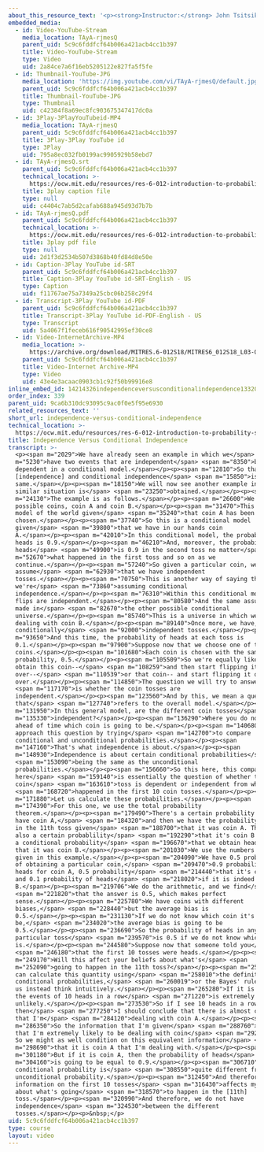 ```yaml
---
about_this_resource_text: '<p><strong>Instructor:</strong> John Tsitsiklis</p>'
embedded_media:
  - id: Video-YouTube-Stream
    media_location: TAyA-rjmesQ
    parent_uid: 5c9c6fddfcf64b006a421acb4cc1b397
    title: Video-YouTube-Stream
    type: Video
    uid: 2a84ce7a6f16eb5205122e827fa5f5fe
  - id: Thumbnail-YouTube-JPG
    media_location: 'https://img.youtube.com/vi/TAyA-rjmesQ/default.jpg'
    parent_uid: 5c9c6fddfcf64b006a421acb4cc1b397
    title: Thumbnail-YouTube-JPG
    type: Thumbnail
    uid: c42384f8a69ec8fc903675347417dc0a
  - id: 3Play-3PlayYouTubeid-MP4
    media_location: TAyA-rjmesQ
    parent_uid: 5c9c6fddfcf64b006a421acb4cc1b397
    title: 3Play-3Play YouTube id
    type: 3Play
    uid: 795a8ec032fb0199ac9905929b58ebd7
  - id: TAyA-rjmesQ.srt
    parent_uid: 5c9c6fddfcf64b006a421acb4cc1b397
    technical_location: >-
      https://ocw.mit.edu/resources/res-6-012-introduction-to-probability-spring-2018/part-i-the-fundamentals/independence-versus-conditional-independence/TAyA-rjmesQ.srt
    title: 3play caption file
    type: null
    uid: c4404c7ab5d2cafab688a945d93d7b7b
  - id: TAyA-rjmesQ.pdf
    parent_uid: 5c9c6fddfcf64b006a421acb4cc1b397
    technical_location: >-
      https://ocw.mit.edu/resources/res-6-012-introduction-to-probability-spring-2018/part-i-the-fundamentals/independence-versus-conditional-independence/TAyA-rjmesQ.pdf
    title: 3play pdf file
    type: null
    uid: 2d1f3d2534b507d3868b40fd84d8e50e
  - id: Caption-3Play YouTube id-SRT
    parent_uid: 5c9c6fddfcf64b006a421acb4cc1b397
    title: Caption-3Play YouTube id-SRT-English - US
    type: Caption
    uid: f11767ae75a7349a25cbc06b258c29f4
  - id: Transcript-3Play YouTube id-PDF
    parent_uid: 5c9c6fddfcf64b006a421acb4cc1b397
    title: Transcript-3Play YouTube id-PDF-English - US
    type: Transcript
    uid: 5a4067f1feceb616f90542995ef30ce8
  - id: Video-InternetArchive-MP4
    media_location: >-
      https://archive.org/download/MITRES.6-012S18/MITRES6_012S18_L03-06_300k.mp4
    parent_uid: 5c9c6fddfcf64b006a421acb4cc1b397
    title: Video-Internet Archive-MP4
    type: Video
    uid: 43e4e3acaac0903cb1c92f50b99916e8
inline_embed_id: 14214326independenceversusconditionalindependence13320356
order_index: 339
parent_uid: 9ca6b310dc93095c9ac0f0e5f95e6930
related_resources_text: ''
short_url: independence-versus-conditional-independence
technical_location: >-
  https://ocw.mit.edu/resources/res-6-012-introduction-to-probability-spring-2018/part-i-the-fundamentals/independence-versus-conditional-independence
title: Independence Versus Conditional Independence
transcript: >-
  <p><span m="2029">We have already seen an example in which we</span> <span
  m="5230">have two events that are independent</span> <span m="8350">but become
  dependent in a conditional model.</span></p><p><span m="12810">So that
  [independence] and conditional independence</span> <span m="15850">is not the
  same.</span></p><p><span m="18150">We will now see another example in which a
  similar situation is</span> <span m="23250">obtained.</span></p><p><span
  m="24130">The example is as follows.</span></p><p><span m="26600">We have two
  possible coins, coin A and coin B.</span></p><p><span m="31470">This is the
  model of the world given</span> <span m="35240">that coin A has been
  chosen.</span></p><p><span m="37740">So this is a conditional model
  given</span> <span m="39800">that we have in our hands coin
  A.</span></p><p><span m="42010">In this conditional model, the probability of
  heads is 0.9.</span></p><p><span m="46210">And, moreover, the probability of
  heads</span> <span m="49900">is 0.9 in the second toss no matter</span> <span
  m="52670">what happened in the first toss and so on as we
  continue.</span></p><p><span m="57240">So given a particular coin, we
  assume</span> <span m="62930">that we have independent
  tosses.</span></p><p><span m="70750">This is another way of saying that
  we're</span> <span m="73860">assuming conditional
  independence.</span></p><p><span m="76310">Within this conditional model, coin
  flips are independent.</span></p><p><span m="80580">And the same assumption is
  made in</span> <span m="82670">the other possible conditional
  universe.</span></p><p><span m="85740">This is a universe in which we're
  dealing with coin B.</span></p><p><span m="89140">Once more, we have,
  conditionally</span> <span m="92000">independent tosses.</span></p><p><span
  m="93650">And this time, the probability of heads at each toss is
  0.1.</span></p><p><span m="97900">Suppose now that we choose one of the two
  coins.</span></p><p><span m="101680">Each coin is chosen with the same
  probability, 0.5.</span></p><p><span m="105509">So we're equally likely to
  obtain this coin--</span> <span m="108259">and then start flipping it over and
  over--</span> <span m="110539">or that coin-- and start flipping it over and
  over.</span></p><p><span m="114850">The question we will try to answer</span>
  <span m="117170">is whether the coin tosses are
  independent.</span></p><p><span m="123560">And by this, we mean a question
  that</span> <span m="127740">refers to the overall model.</span></p><p><span
  m="131950">In this general model, are the different coin tosses</span> <span
  m="135330">independent?</span></p><p><span m="136290">Where you do not know
  ahead of time which coin is going to be.</span></p><p><span m="140680">We can
  approach this question by trying</span> <span m="142700">to compare
  conditional and unconditional probabilities.</span></p><p><span
  m="147160">That's what independence is about.</span></p><p><span
  m="148930">Independence is about certain conditional probabilities</span>
  <span m="153090">being the same as the unconditional
  probabilities.</span></p><p><span m="156660">So this here, this comparison
  here</span> <span m="159140">is essentially the question of whether the 11th
  coin</span> <span m="163610">toss is dependent or independent from what</span>
  <span m="168720">happened in the first 10 coin tosses.</span></p><p><span
  m="171880">Let us calculate these probabilities.</span></p><p><span
  m="174390">For this one, we use the total probability
  theorem.</span></p><p><span m="179490">There's a certain probability that we
  have coin A,</span> <span m="184320">and then we have the probability of heads
  in the 11th toss given</span> <span m="188700">that it was coin A. There's
  also a certain probablility</span> <span m="192290">that it's coin B and then
  a conditional probability</span> <span m="196670">that we obtain heads given
  that it was coin B.</span></p><p><span m="201030">We use the numbers that are
  given in this example.</span></p><p><span m="204090">We have 0.5 probability
  of obtaining a particular coin,</span> <span m="209470">0.9 probability of
  heads for coin A, 0.5 probability</span> <span m="214440">that it's coin B,
  and 0.1 probability of heads</span> <span m="218020">if it is indeed coin
  B.</span></p><p><span m="219706">We do the arithmetic, and we find</span>
  <span m="221820">that the answer is 0.5, which makes perfect
  sense.</span></p><p><span m="225780">We have coins with different
  biases,</span> <span m="228440">but the average bias is
  0.5.</span></p><p><span m="231130">If we do not know which coin it's going to
  be,</span> <span m="234020">the average bias is going to be
  0.5.</span></p><p><span m="236690">So the probability of heads in any
  particular toss</span> <span m="239570">is 0.5 if we do not know which coin it
  is.</span></p><p><span m="244580">Suppose now that someone told you</span>
  <span m="246180">that the first 10 tosses were heads.</span></p><p><span
  m="249170">Will this affect your beliefs about what's</span> <span
  m="252090">going to happen in the 11th toss?</span></p><p><span m="255370">We
  can calculate this quantity using</span> <span m="258010">the definition of
  conditional probabilities,</span> <span m="260019">or the Bayes' rule, but let
  us instead think intuitively.</span></p><p><span m="265280">If it is coin B,
  the events of 10 heads in a row</span> <span m="271220">is extremely
  unlikely.</span></p><p><span m="273530">So if I see 10 heads in a row,
  then</span> <span m="277250">I should conclude that there is almost certainty
  that I'm</span> <span m="284120">dealing with coin A.</span></p><p><span
  m="286350">So the information that I'm given</span> <span m="288760">tells me
  that I'm extremely likely to be dealing with coin</span> <span m="292860">A.
  So we might as well condition on this equivalent information</span> <span
  m="298690">that it is coin A that I'm dealing with.</span></p><p><span
  m="301180">But if it is coin A, then the probability of heads</span> <span
  m="304160">is going to be equal to 0.9.</span></p><p><span m="306710">So the
  conditional probability is</span> <span m="308550">quite different from the
  unconditional probability.</span></p><p><span m="312450">And therefore,
  information on the first 10 tosses</span> <span m="316430">affects my beliefs
  about what's going</span> <span m="318570">to happen in the [11th]
  toss.</span></p><p><span m="320990">And therefore, we do not have
  independence</span> <span m="324530">between the different
  tosses.</span></p><p>&nbsp;</p>
uid: 5c9c6fddfcf64b006a421acb4cc1b397
type: course
layout: video
---
```

